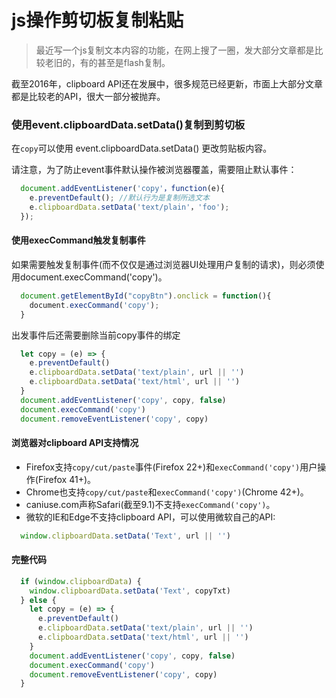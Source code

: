 # js操作剪切板复制粘贴

> 最近写一个js复制文本内容的功能，在网上搜了一圈，发大部分文章都是比较老旧的，有的甚至是flash复制。

截至2016年，clipboard API还在发展中，很多规范已经更新，市面上大部分文章都是比较老的API，很大一部分被抛弃。

### 使用event.clipboardData.setData()复制到剪切板

在`copy`可以使用 event.clipboardData.setData() 更改剪贴板内容。

请注意，为了防止event事件默认操作被浏览器覆盖，需要阻止默认事件：
```js
  document.addEventListener('copy'，function(e){
    e.preventDefault(); //默认行为是复制所选文本
    e.clipboardData.setData('text/plain'，'foo');
  });
```
#### 使用execCommand触发复制事件

如果需要触发复制事件(而不仅仅是通过浏览器UI处理用户复制的请求)，则必须使用document.execCommand('copy')。
```js
  document.getElementById("copyBtn").onclick = function(){
    document.execCommand('copy');
  }
```
出发事件后还需要删除当前copy事件的绑定
```js
  let copy = (e) => {
    e.preventDefault()
    e.clipboardData.setData('text/plain', url || '')
    e.clipboardData.setData('text/html', url || '')
  }
  document.addEventListener('copy', copy, false)
  document.execCommand('copy')
  document.removeEventListener('copy', copy)
```

#### 浏览器对clipboard API支持情况

+ Firefox支持`copy/cut/paste`事件(Firefox 22+)和`execCommand('copy')`用户操作(Firefox 41+)。
+ Chrome也支持`copy/cut/paste`和`execCommand('copy')`(Chrome 42+)。
+ caniuse.com声称Safari(截至9.1)不支持`execCommand('copy')`。
+ 微软的IE和Edge不支持clipboard API，可以使用微软自己的API:

```js
  window.clipboardData.setData('Text', url || '')
```

#### 完整代码

```js
  if (window.clipboardData) {
    window.clipboardData.setData('Text', copyTxt)
  } else {
    let copy = (e) => {
      e.preventDefault()
      e.clipboardData.setData('text/plain', url || '')
      e.clipboardData.setData('text/html', url || '')
    }
    document.addEventListener('copy', copy, false)
    document.execCommand('copy')
    document.removeEventListener('copy', copy)
  }
```



